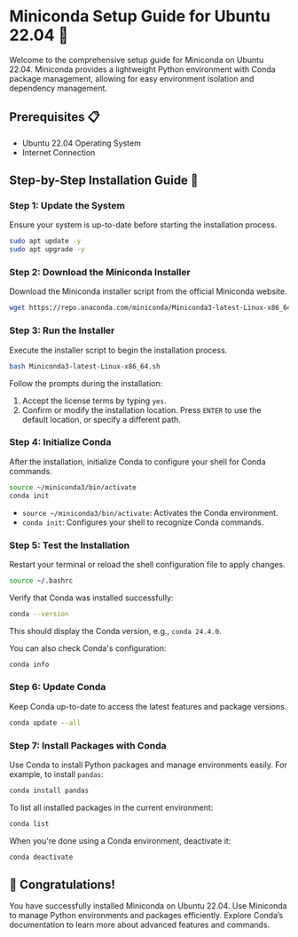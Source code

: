 # Miniconda Setup Guide for Ubuntu 22.04 🐧

Welcome to the comprehensive setup guide for Miniconda on Ubuntu 22.04. Miniconda provides a lightweight Python environment with Conda package management, allowing for easy environment isolation and dependency management.

## Prerequisites 📋

- Ubuntu 22.04 Operating System
- Internet Connection

## Step-by-Step Installation Guide 🚀

### Step 1: Update the System

Ensure your system is up-to-date before starting the installation process.

```bash
sudo apt update -y
sudo apt upgrade -y
```

### Step 2: Download the Miniconda Installer

Download the Miniconda installer script from the official Miniconda website.

```bash
wget https://repo.anaconda.com/miniconda/Miniconda3-latest-Linux-x86_64.sh
```

### Step 3: Run the Installer

Execute the installer script to begin the installation process.

```bash
bash Miniconda3-latest-Linux-x86_64.sh
```

Follow the prompts during the installation:

1. Accept the license terms by typing `yes`.
2. Confirm or modify the installation location. Press `ENTER` to use the default location, or specify a different path.

### Step 4: Initialize Conda

After the installation, initialize Conda to configure your shell for Conda commands.

```bash
source ~/miniconda3/bin/activate
conda init
```

- `source ~/miniconda3/bin/activate`: Activates the Conda environment.
- `conda init`: Configures your shell to recognize Conda commands.

### Step 5: Test the Installation

Restart your terminal or reload the shell configuration file to apply changes.

```bash
source ~/.bashrc
```

Verify that Conda was installed successfully:

```bash
conda --version
```

This should display the Conda version, e.g., `conda 24.4.0`.

You can also check Conda's configuration:

```bash
conda info
```

### Step 6: Update Conda

Keep Conda up-to-date to access the latest features and package versions.

```bash
conda update --all
```

### Step 7: Install Packages with Conda

Use Conda to install Python packages and manage environments easily. For example, to install `pandas`:

```bash
conda install pandas
```

To list all installed packages in the current environment:

```bash
conda list
```

When you're done using a Conda environment, deactivate it:

```bash
conda deactivate
```

## 🎉 Congratulations!

You have successfully installed Miniconda on Ubuntu 22.04. Use Miniconda to manage Python environments and packages efficiently. Explore Conda’s documentation to learn more about advanced features and commands.